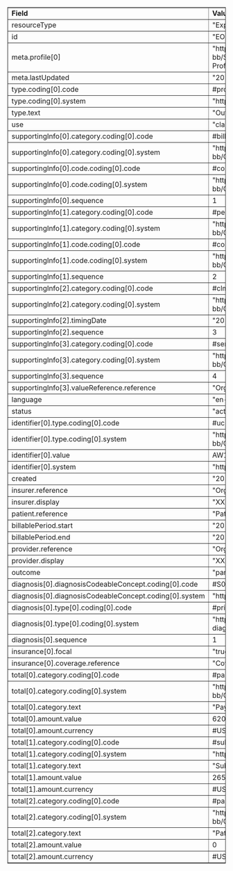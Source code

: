 <table border="1"><tr><td><b>Field</b></td><td><b>Value</b></td></tr>
<tr><td>resourceType</td><td>
"ExplanationOfBenefit"
</td></tr>
<tr><td>id</td><td>
"EOBProfessional1a"
</td></tr>
<tr><td>meta.profile[0]</td><td>"http://hl7.org/fhir/us/carin-bb/StructureDefinition/C4BB-ExplanationOfBenefit-Professional-NonClinician"</td></tr>
<tr><td>meta.lastUpdated</td><td>
"2019-12-12T09:14:11+00:00"
</td></tr>
<tr><td>type.coding[0].code</td><td>
#professional
</td></tr>
<tr><td>type.coding[0].system</td><td>
"http://terminology.hl7.org/CodeSystem/claim-type"
</td></tr>
<tr><td>type.text</td><td>
"Outpatient Institution"
</td></tr>
<tr><td>use</td><td>
"claim"
</td></tr>
<tr><td>supportingInfo[0].category.coding[0].code</td><td>
#billingnetworkcontractingstatus
</td></tr>
<tr><td>supportingInfo[0].category.coding[0].system</td><td>
"http://hl7.org/fhir/us/carin-bb/CodeSystem/C4BBSupportingInfoType"
</td></tr>
<tr><td>supportingInfo[0].code.coding[0].code</td><td>
#contracted
</td></tr>
<tr><td>supportingInfo[0].code.coding[0].system</td><td>
"http://hl7.org/fhir/us/carin-bb/CodeSystem/C4BBPayerAdjudicationStatus"
</td></tr>
<tr><td>supportingInfo[0].sequence</td><td>
1
</td></tr>
<tr><td>supportingInfo[1].category.coding[0].code</td><td>
#performingnetworkcontractingstatus
</td></tr>
<tr><td>supportingInfo[1].category.coding[0].system</td><td>
"http://hl7.org/fhir/us/carin-bb/CodeSystem/C4BBSupportingInfoType"
</td></tr>
<tr><td>supportingInfo[1].code.coding[0].code</td><td>
#contracted
</td></tr>
<tr><td>supportingInfo[1].code.coding[0].system</td><td>
"http://hl7.org/fhir/us/carin-bb/CodeSystem/C4BBPayerAdjudicationStatus"
</td></tr>
<tr><td>supportingInfo[1].sequence</td><td>
2
</td></tr>
<tr><td>supportingInfo[2].category.coding[0].code</td><td>
#clmrecvddate
</td></tr>
<tr><td>supportingInfo[2].category.coding[0].system</td><td>
"http://hl7.org/fhir/us/carin-bb/CodeSystem/C4BBSupportingInfoType"
</td></tr>
<tr><td>supportingInfo[2].timingDate</td><td>
"2011-05-30"
</td></tr>
<tr><td>supportingInfo[2].sequence</td><td>
3
</td></tr>
<tr><td>supportingInfo[3].category.coding[0].code</td><td>
#servicefacility
</td></tr>
<tr><td>supportingInfo[3].category.coding[0].system</td><td>
"http://hl7.org/fhir/us/carin-bb/CodeSystem/C4BBSupportingInfoType"
</td></tr>
<tr><td>supportingInfo[3].sequence</td><td>
4
</td></tr>
<tr><td>supportingInfo[3].valueReference.reference</td><td>
"Organization/OrganizationProvider1"
</td></tr>
<tr><td>language</td><td>
"en-US"
</td></tr>
<tr><td>status</td><td>
"active"
</td></tr>
<tr><td>identifier[0].type.coding[0].code</td><td>
#uc
</td></tr>
<tr><td>identifier[0].type.coding[0].system</td><td>
"http://hl7.org/fhir/us/carin-bb/CodeSystem/C4BBIdentifierType"
</td></tr>
<tr><td>identifier[0].value</td><td>
AW123412341234123412341234123413
</td></tr>
<tr><td>identifier[0].system</td><td>
"https://www.xxxplan.com/fhir/EOBIdentifier"
</td></tr>
<tr><td>created</td><td>
"2019-07-02T00:00:00+00:00"
</td></tr>
<tr><td>insurer.reference</td><td>
"Organization/Payer1"
</td></tr>
<tr><td>insurer.display</td><td>
"XXX Health Plan"
</td></tr>
<tr><td>patient.reference</td><td>
"Patient/Patient1"
</td></tr>
<tr><td>billablePeriod.start</td><td>
"2019-01-01T00:00:00+00:00"
</td></tr>
<tr><td>billablePeriod.end</td><td>
"2019-10-31T00:00:00+00:00"
</td></tr>
<tr><td>provider.reference</td><td>
"Organization/OrganizationProvider1"
</td></tr>
<tr><td>provider.display</td><td>
"XXX Health Plan"
</td></tr>
<tr><td>outcome</td><td>
"partial"
</td></tr>
<tr><td>diagnosis[0].diagnosisCodeableConcept.coding[0].code</td><td>
#S06.0x1A
</td></tr>
<tr><td>diagnosis[0].diagnosisCodeableConcept.coding[0].system</td><td>
"http://hl7.org/fhir/sid/icd-10-cm"
</td></tr>
<tr><td>diagnosis[0].type[0].coding[0].code</td><td>
#principal
</td></tr>
<tr><td>diagnosis[0].type[0].coding[0].system</td><td>
"http://terminology.hl7.org/CodeSystem/ex-diagnosistype"
</td></tr>
<tr><td>diagnosis[0].sequence</td><td>
1
</td></tr>
<tr><td>insurance[0].focal</td><td>
"true"
</td></tr>
<tr><td>insurance[0].coverage.reference</td><td>
"Coverage/Coverage1"
</td></tr>
<tr><td>total[0].category.coding[0].code</td><td>
#paidtoprovider
</td></tr>
<tr><td>total[0].category.coding[0].system</td><td>
"http://hl7.org/fhir/us/carin-bb/CodeSystem/C4BBAdjudication"
</td></tr>
<tr><td>total[0].category.text</td><td>
"Payment Amount"
</td></tr>
<tr><td>total[0].amount.value</td><td>
620
</td></tr>
<tr><td>total[0].amount.currency</td><td>
#USD
</td></tr>
<tr><td>total[1].category.coding[0].code</td><td>
#submitted
</td></tr>
<tr><td>total[1].category.coding[0].system</td><td>
"http://terminology.hl7.org/CodeSystem/adjudication"
</td></tr>
<tr><td>total[1].category.text</td><td>
"Submitted Amount"
</td></tr>
<tr><td>total[1].amount.value</td><td>
2650
</td></tr>
<tr><td>total[1].amount.currency</td><td>
#USD
</td></tr>
<tr><td>total[2].category.coding[0].code</td><td>
#paidbypatient
</td></tr>
<tr><td>total[2].category.coding[0].system</td><td>
"http://hl7.org/fhir/us/carin-bb/CodeSystem/C4BBAdjudication"
</td></tr>
<tr><td>total[2].category.text</td><td>
"Patient Pay Amount"
</td></tr>
<tr><td>total[2].amount.value</td><td>
0
</td></tr>
<tr><td>total[2].amount.currency</td><td>
#USD
</td></tr>
</table>

